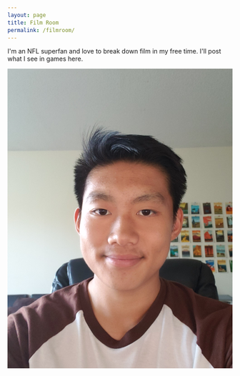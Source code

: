 ```yaml
---
layout: page
title: Film Room
permalink: /filmroom/
---
```


I'm an NFL superfan and love to break down film in my free time. I'll post what I see in games here.


<center><img src="/assets/images/Selfie.jpg" ><center>
